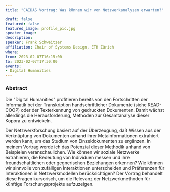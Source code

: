 ```yaml
---
title: "CAIDAS Vortrag: Was können wir von Netzwerkanalysen erwarten?"

draft: false
featured: false
featured_image: profile_pic.jpg
speaker_image:
description:
speaker: Frank Schweitzer
affiliation: Chair of Systems Design, ETH Zürich
where:
from: 2023-02-07T16:15:00
to: 2023-02-07T17:30:00
events:
- Digital Humanities
---
```


### Abstract 

Die "Digital Humanities" profitieren bereits von den Fortschritten der Informatik bei der Transkription handschriftlicher Dokumente (siehe READ-COOP) oder der Texterkennung von gedruckten Dokumenten. 
Damit wächst allerdings die Herausforderung, Methoden zur Gesamtanalyse dieser Kopora zu entwickeln.

Der Netzwerkforschung basiert auf der Überzeugung, daß Wissen aus der Verknüpfung von Dokumenten anhand ihrer Metainformationen extrahiert werden kann, um das Studium von Einzeldokumenten zu ergänzen. 
In meinem Vortrag werde ich das Potenzial dieser Methodik anhand von Beispielen veranschaulichen.
Wie können wir soziale Netzwerke extrahieren, die Bedeutung von Individuen messen und ihre freundschaftlichen oder gegnerischen Beziehungen erkennen?
Wie können wir sinnvolle von zufälligen Interaktionen unterscheiden und Präferenzen für Interaktionen in Netzwerkmodellen berücksichtigen?
Der Vortrag behandelt diese Fragen kursorisch, um die Relevanz der Netzwerkmethoden für künftige Forschungsprojekte aufzuzeigen.
